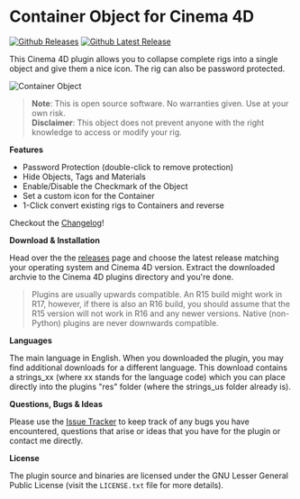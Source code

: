 # Container Object for Cinema 4D

[![Github Releases](https://img.shields.io/github/downloads/nr-plugins/container-object/total.svg?maxAge=2592000)]()
[![Github Latest Release](https://img.shields.io/github/downloads/nr-plugins/container-object/latest/total.svg?maxAge=2592000)]()

This Cinema 4D plugin allows you to collapse complete rigs into a single
object and give them a nice icon. The rig can also be password protected.

![Container Object](http://i.imgur.com/PtRTE4Y.png)

> __Note__: This is open source software. No warranties given. Use at your
> own risk.  
> __Disclaimer__: This object does not prevent anyone with the right
> knowledge to access or modify your rig.

__Features__

- Password Protection (double-click to remove protection)
- Hide Objects, Tags and Materials
- Enable/Disable the Checkmark of the Object
- Set a custom icon for the Container
- 1-Click convert existing rigs to Containers and reverse

Checkout the [Changelog](CHANGELOG.md)!

__Download & Installation__

Head over the the [releases][] page and choose the latest release
matching your operating system and Cinema 4D version. Extract the
downloaded archvie to the Cinema 4D plugins directory and you're done.

> Plugins are usually upwards compatible. An R15 build might work in R17,
> however, if there is also an R16 build, you should assume that the R15
> version will not work in R16 and any newer versions. Native (non-Python)
> plugins are never downwards compatible.

__Languages__

The main language in English. When you downloaded the plugin, you may
find additional downloads for a different language. This download contains
a strings_xx (where xx stands for the language code) which you can place
directly into the plugins "res" folder (where the strings_us folder already
is).

__Questions, Bugs & Ideas__

Please use the [Issue Tracker][issues] to keep track of any bugs you
have encountered, questions that arise or ideas that you have for the
plugin or contact me directly.

__License__

The plugin source and binaries are licensed under the GNU Lesser General
Public License (visit the `LICENSE.txt` file for more details).

  [releases]: https://github.com/nr-plugins/container-object/releases
  [issues]: https://github.com/nr-plugins/container-object/issues
